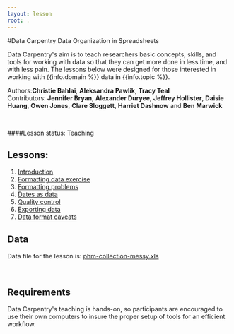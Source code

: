 ```yaml
---
layout: lesson
root: .
---
```


#Data Carpentry Data Organization in Spreadsheets

Data Carpentry's aim is to teach researchers basic concepts, skills,
and tools for working with data so that they can get more done in less
time, and with less pain. The lessons below were designed for those interested 
in working with {{info.domain %}} data in {{info.topic %}}. 


Authors:**Christie Bahlai**, **Aleksandra Pawlik**, **Tracy Teal**<br>
Contributors: **Jennifer Bryan**, **Alexander Duryee**, **Jeffrey Hollister**, **Daisie Huang**, **Owen Jones**, **Clare Sloggett**, **Harriet Dashnow** and
**Ben Marwick**



<br> 


####Lesson status: Teaching

## Lessons:

1. [Introduction](00-intro.html)			
2. [Formatting data exercise](01-format-data.html)		
3. [Formatting problems](02-common-mistakes.html)		
4. [Dates as data](03-dates-as-data.html)		
5. [Quality control](04-quality-control.html)		
6. [Exporting data](05-exporting-data.html)		
7. [Data format caveats](06-data-formats-caveats.html)




## Data

Data file for the lesson is: [phm-collection-messy.xls](phm-collection-messy.xls)


<br>

<h2>Requirements</h2>

<p>
Data Carpentry's teaching is hands-on, so participants are encouraged to use
their own computers to insure the proper setup of tools for an efficient workflow.

